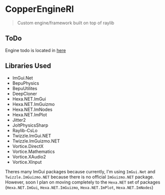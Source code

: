 ﻿
# CopperEngineRl
> Custom engine/framework built on top of raylib

## ToDo
Engine todo is located in [here](CopperEngine/ReadMe.md) 

## Libraries Used
- ImGui.Net
- BepuPhysics
- BepuUtilites
- DeepCloner
- Hexa.NET.ImGui
- Hexa.NET.ImGuizmo
- Hexa.NET.ImNodes
- Hexa.NET.ImPlot
- Jitter2
- JoltPhysicsSharp
- Raylib-CsLo
- Twizzle.ImGui.NET
- Twizzle.ImGuizmo.NET
- Vortice.DirectX
- Vortice.Mathematics
- Vortice.XAudio2
- Vortice.XInput

Theres many ImGui packages because currently, I'm using `ImGui.Net` and `Twizzle.ImGuizmo.NET` because there is no official `ImGuizmo.NET` package. 
However, soon I plan on moving completely to the `Hexa.NET` set of packages (`Hexa.NET.ImGui`, `Hexa.NET.ImGuizmo`, `Hexa.NET.ImPlot`, `Hexa.NET.ImNodes`) 